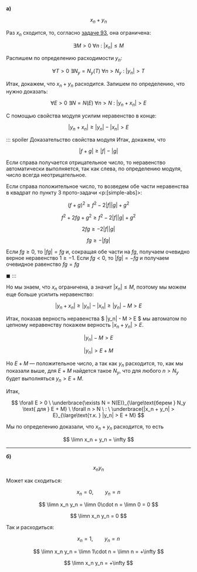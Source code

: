 **а)**

$$ x_n + y_n $$

Раз $x_n$ сходится, то, согласно [задаче 93](/tasks/93), она ограничена:

$$ \exists M > 0 \ \forall n \ : \ |x_n| \leq M $$

Распишем по определению расходимости $y_n$:

$$ \forall T > 0 \ \exists N_y = N_y(T) \ \forall n > N_y \ : \ |y_n| > T $$

Итак, докажем, что $x_n + y_n$ расходится. Запишем по определению, что нужно доказать:

$$ \forall E > 0 \ \exists N = N(E) \ \forall n > N \ : \ |y_n + x_n| > E $$

С помощью свойства модуля усилим неравенство в конце:

$$ |y_n + x_n| \geq |y_n| - |x_n| > E $$

::: spoiler Доказательство свойства модуля
Итак, докажем, что

$$ |f+g| \geq |f|-|g| $$

Если справа получается отрицательное число, то неравенство автоматически выполняется, так как слева, по определению модуля, число всегда неотрицательное.

Если справа положительное число, то возведем обе части неравенства в квадрат по пункту 3 прото-задачи <p:[simple-abs]>:

$$ (f+g)^2 \geq f^2 - 2|f||g| + g^2 $$

$$ f^2 + 2fg + g^2 \geq f^2 - 2|f||g| + g^2 $$

$$ 2fg \geq -2|f||g| $$

$$ fg \geq -|fg| $$

Если $fg \geq 0$, то $|fg| = fg$ и, сокращая обе части на $fg$, получаем очевидно верное неравенство $1 \geq -1$. Если $fg < 0$, то $|fg| = -fg$ и получаем очевидное равенство $fg = fg$

$\blacksquare$
:::

Но мы знаем, что $x_n$ ограничена, а значит $|x_n| \leq M$, поэтому мы можем еще больше усилить неравенство:

$$ |y_n + x_n| \geq |y_n| - |x_n| \geq |y_n| - M > E $$

Итак, показав верность неравенства $ |y_n| - M > E $ мы автоматом по цепному неравенству покажем верность $|x_n+y_n| > E$.

$$ |y_n| - M > E $$

$$ |y_n| > E + M $$

Но $E+M$ — положительное число, а так как $y_n$ расходится, то, как мы показали выше, для $E+M$ найдется такое $N_y$, что для любого $n>N_y$ будет выполняться $y_n > E+M$.

Итак,

$$ \forall E > 0 \ \underbrace{\exists N = N(E)}_{\large\text{берем } N_y \text{ для } E + M} \ \forall n > N \ : \ \underbrace{|x_n + y_n| > E}_{\large\text{т.к. } |y_n| > E + M} $$

Мы по определению доказали, что $x_n + y_n$ расходится, то есть

$$ \limn x_n + y_n = \infty $$

---

**б)**

$$ x_n y_n $$

Может как сходиться:

$$ x_n = 0, \qquad y_n = n $$

$$ \limn x_n y_n = \limn 0\cdot n = \limn 0 = 0 $$

$$ \limn x_n y_n = 0 $$

Так и расходиться:

$$ x_n = 1, \qquad y_n = n $$

$$ \limn x_n y_n = \limn 1\cdot n = \limn n = +\infty $$

$$ \limn x_n y_n = +\infty $$